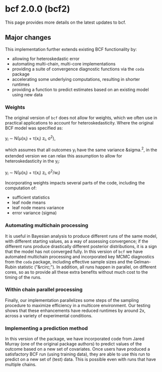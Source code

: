 # bcf 2.0.0 (bcf2)

This page provides more details on the latest updates to bcf.

## Major changes

This implementation further extends existing BCF functionality by:

- allowing for heteroskedastic error
- automating multi-chain, multi-core implementations
- providing a suite of convergence diagnostic functions via the `coda` package
- accelerating some underlying computations, resulting in shorter runtimes
- providing a function to predict estimates based on an existing model using new data

### Weights

The original version of `bcf` does not allow for weights, which we often use in practical applications to account for heteroskedasticity. Where the original BCF model was specified as:

y<sub>i</sub> &sim; N(&mu;(x<sub>i</sub>) + &tau;(x<sub>i</sub>) z<sub>i</sub>, &sigma;<sup>2</sup>),

which assumes that all outcomes y<sub>i</sub> have the same variance &sigma.<sup>2</sup>, in the extended version we can relax this assumption to allow for heteroskedasticity in the y<sub>i</sub>:

y<sub>i</sub> &sim; N(&mu;(x<sub>i</sub>) + &tau;(x<sub>i</sub>) z<sub>i</sub>, &sigma;<sup>2</sup>/w<sub>i</sub>)

Incorporating weights impacts several parts of the code, including the computation of:

* sufficient statistics
* leaf node means
* leaf node means variance
* error variance (sigma)

### Automating multichain processing

It is useful in Bayesian analysis to produce different runs of the same model, with different starting values, as a way of assessing convergence; if the different runs produce drastically different posterior distributions, it is a sign that the model has not converged fully.  In this version of `bcf` we have automated multichain processing and incorporated key MCMC diagnostics from the `coda` package, including effective sample sizes and the Gelman-Rubin statistic ("&rcirc;"). In addition, all runs happen in parallel, on different cores, so as to provide all these extra benefits without much cost to the timing of the runs.

### Within chain parallel processing

Finally, our implementation parallelizes some steps of the sampling procedure to maximize efficiency in a multicore environment.  Our testing shows that these enhancements have reduced runtimes by around 2x, across a variety of experimental conditions.

### Implementing a prediction method

In this version of the package, we have incorporated code from Jared Murray (one of the original package authors) to predict values of the outcome based on a new set of covariates. Once users have produced a satisfactory BCF run (using training data), they are able to use this run to predict on a new set of (test) data. This is possible even with runs that have multiple chains.

